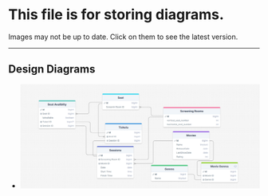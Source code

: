 # This file is for storing diagrams.
Images may not be up to date. Click on them to see the latest version.

---

<!--- ## Analysis Diagrams --->


## Design Diagrams

- [![Database](diag/database.png)](https://drawsql.app/teams/mecpine-inc/diagrams/database)
